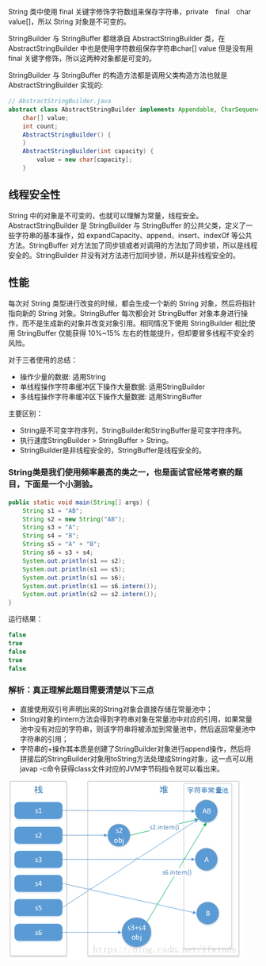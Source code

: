 String 类中使用 final 关键字修饰字符数组来保存字符串，private　final　char　value[]，所以 String 对象是不可变的。

StringBuilder 与 StringBuffer 都继承自 AbstractStringBuilder 类，在 AbstractStringBuilder 中也是使用字符数组保存字符串char[]  value 但是没有用 final 关键字修饰，所以这两种对象都是可变的。

StringBuilder 与 StringBuffer 的构造方法都是调用父类构造方法也就是 AbstractStringBuilder 实现的:
```java
// AbstractStringBuilder.java
abstract class AbstractStringBuilder implements Appendable, CharSequence {
    char[] value;
    int count;
    AbstractStringBuilder() {
    }
    AbstractStringBuilder(int capacity) {
        value = new char[capacity];
    }
```

## 线程安全性
String 中的对象是不可变的，也就可以理解为常量，线程安全。AbstractStringBuilder 是 StringBuilder 与 StringBuffer 的公共父类，定义了一些字符串的基本操作，如 expandCapacity、append、insert、indexOf 等公共方法。StringBuffer 对方法加了同步锁或者对调用的方法加了同步锁，所以是线程安全的。StringBuilder 并没有对方法进行加同步锁，所以是非线程安全的。　

## 性能
每次对 String 类型进行改变的时候，都会生成一个新的 String 对象，然后将指针指向新的 String 对象。StringBuffer 每次都会对 StringBuffer 对象本身进行操作，而不是生成新的对象并改变对象引用。相同情况下使用 StringBuilder 相比使用 StringBuffer 仅能获得 10%~15% 左右的性能提升，但却要冒多线程不安全的风险。

对于三者使用的总结：
- 操作少量的数据: 适用String
- 单线程操作字符串缓冲区下操作大量数据: 适用StringBuilder
- 多线程操作字符串缓冲区下操作大量数据: 适用StringBuffer

主要区别：
- String是不可变字符序列，StringBuilder和StringBuffer是可变字符序列。
- 执行速度StringBuilder > StringBuffer > String。
- StringBuilder是非线程安全的，StringBuffer是线程安全的。



### String类是我们使用频率最高的类之一，也是面试官经常考察的题目，下面是一个小测验。

```java
public static void main(String[] args) {
    String s1 = "AB";
    String s2 = new String("AB");
    String s3 = "A";
    String s4 = "B";
    String s5 = "A" + "B";
    String s6 = s3 + s4;
    System.out.println(s1 == s2);
    System.out.println(s1 == s5);
    System.out.println(s1 == s6);
    System.out.println(s1 == s6.intern());
    System.out.println(s2 == s2.intern());
}
```
运行结果：
```java
false
true
false
true
false
```

### 解析：真正理解此题目需要清楚以下三点
- 直接使用双引号声明出来的String对象会直接存储在常量池中；
- String对象的intern方法会得到字符串对象在常量池中对应的引用，如果常量池中没有对应的字符串，则该字符串将被添加到常量池中，然后返回常量池中字符串的引用；
- 字符串的+操作其本质是创建了StringBuilder对象进行append操作，然后将拼接后的StringBuilder对象用toString方法处理成String对象，这一点可以用javap -c命令获得class文件对应的JVM字节码指令就可以看出来。

![](../assets/vendor/stringbuilder.png)